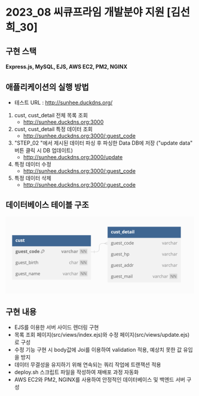 # 2023_08 씨큐프라임 개발분야 지원 [김선희_30]

## 구현 스택

#### Express.js, MySQL, EJS, AWS EC2, PM2, NGINX

## 애플리케이션의 실행 방법

- 테스트 URL : http://sunhee.duckdns.org/

1. cust, cust_detail 전체 목록 조회
   - http://sunhee.duckdns.org:3000
2. cust, cust_detail 특정 데이터 조회
   - http://sunhee.duckdns.org:3000/:guest_code
3. "STEP_02 "에서 제시된 데이터 파싱 후 파싱한 Data DB에 저장 ("update data" 버튼 클릭 시 DB 업데이트)
   - http://sunhee.duckdns.org:3000/update
4. 특정 데이터 수정
   - http://sunhee.duckdns.org:3000/:guest_code
5. 특정 데이터 삭제
   - http://sunhee.duckdns.org:3000/:guest_code

## 데이터베이스 테이블 구조

![Alt text](image.png)

## 구현 내용

- EJS를 이용한 서버 사이드 렌더링 구현
- 목록 조회 페이지(src/views/index.ejs)와 수정 페이지(src/views/update.ejs)로 구성
- 수정 기능 구현 시 body값에 Joi를 이용하여 validation 적용, 예상치 못한 값 유입을 방지
- 데이터 무결성을 유지하기 위해 연속되는 쿼리 작업에 트랜잭션 적용
- deploy.sh 스크립트 파일을 작성하여 재배포 과정 자동화
- AWS EC2와 PM2, NGINX를 사용하여 안정적인 데이터베이스 및 백엔드 서버 구성
